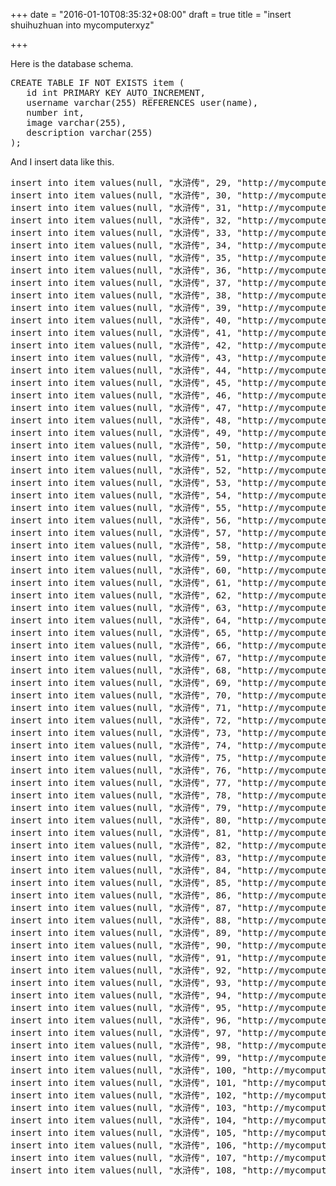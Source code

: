 +++
date = "2016-01-10T08:35:32+08:00"
draft = true
title = "insert shuihuzhuan into mycomputerxyz"

+++



Here is the database schema.

<pre>
CREATE TABLE IF NOT EXISTS item (
   id int PRIMARY KEY AUTO_INCREMENT,
   username varchar(255) REFERENCES user(name),
   number int,
   image varchar(255),
   description varchar(255)
);
</pre>

And I insert data like this.

<pre>
insert into item values(null, "水浒传", 29, "http://mycomputerxyz.qiniudn.com/shuihuzhuan-29.jpg", "29. 短命二郎 阮小五");
insert into item values(null, "水浒传", 30, "http://mycomputerxyz.qiniudn.com/shuihuzhuan-30.jpg", "30. 浪里白条 张顺");
insert into item values(null, "水浒传", 31, "http://mycomputerxyz.qiniudn.com/shuihuzhuan-31.jpg", "31. 活阎罗 阮小七");
insert into item values(null, "水浒传", 32, "http://mycomputerxyz.qiniudn.com/shuihuzhuan-32.jpg", "32. 病关索 杨雄");
insert into item values(null, "水浒传", 33, "http://mycomputerxyz.qiniudn.com/shuihuzhuan-33.jpg", "33. 拼命三郎 石秀");
insert into item values(null, "水浒传", 34, "http://mycomputerxyz.qiniudn.com/shuihuzhuan-34.jpg", "34. 两头蛇 解珍");
insert into item values(null, "水浒传", 35, "http://mycomputerxyz.qiniudn.com/shuihuzhuan-35.jpg", "35. 双尾蝎 解宝");
insert into item values(null, "水浒传", 36, "http://mycomputerxyz.qiniudn.com/shuihuzhuan-36.jpg", "36. 浪子 燕青");
insert into item values(null, "水浒传", 37, "http://mycomputerxyz.qiniudn.com/shuihuzhuan-37.jpg", "37. 神机军师 朱武");
insert into item values(null, "水浒传", 38, "http://mycomputerxyz.qiniudn.com/shuihuzhuan-38.jpg", "38. 镇三山 黄信");
insert into item values(null, "水浒传", 39, "http://mycomputerxyz.qiniudn.com/shuihuzhuan-39.jpg", "39. 病尉迟 孙立");
insert into item values(null, "水浒传", 40, "http://mycomputerxyz.qiniudn.com/shuihuzhuan-40.jpg", "40. 丑郡马 宣赞");
insert into item values(null, "水浒传", 41, "http://mycomputerxyz.qiniudn.com/shuihuzhuan-41.jpg", "41. 井木犴 郝思文");
insert into item values(null, "水浒传", 42, "http://mycomputerxyz.qiniudn.com/shuihuzhuan-42.jpg", "42. 百胜将 韩滔");
insert into item values(null, "水浒传", 43, "http://mycomputerxyz.qiniudn.com/shuihuzhuan-43.jpg", "43. 天目将 彭玘");
insert into item values(null, "水浒传", 44, "http://mycomputerxyz.qiniudn.com/shuihuzhuan-44.jpg", "44. 圣水将 单廷圭");
insert into item values(null, "水浒传", 45, "http://mycomputerxyz.qiniudn.com/shuihuzhuan-45.jpg", "45. 神火将 魏定国");
insert into item values(null, "水浒传", 46, "http://mycomputerxyz.qiniudn.com/shuihuzhuan-46.jpg", "46. 圣手书生 萧让");
insert into item values(null, "水浒传", 47, "http://mycomputerxyz.qiniudn.com/shuihuzhuan-47.jpg", "47. 铁面孔目 裴宣");
insert into item values(null, "水浒传", 48, "http://mycomputerxyz.qiniudn.com/shuihuzhuan-48.jpg", "48. 摩云金翅 欧鹏");
insert into item values(null, "水浒传", 49, "http://mycomputerxyz.qiniudn.com/shuihuzhuan-49.jpg", "49. 火眼狻猊 邓飞");
insert into item values(null, "水浒传", 50, "http://mycomputerxyz.qiniudn.com/shuihuzhuan-50.jpg", "50. 锦毛虎 燕顺");
insert into item values(null, "水浒传", 51, "http://mycomputerxyz.qiniudn.com/shuihuzhuan-51.jpg", "51. 锦豹子 杨林");
insert into item values(null, "水浒传", 52, "http://mycomputerxyz.qiniudn.com/shuihuzhuan-52.jpg", "52. 轰天雷 凌振");
insert into item values(null, "水浒传", 53, "http://mycomputerxyz.qiniudn.com/shuihuzhuan-53.jpg", "53. 神算子 蒋敬");
insert into item values(null, "水浒传", 54, "http://mycomputerxyz.qiniudn.com/shuihuzhuan-54.jpg", "54. 小温侯 吕方");
insert into item values(null, "水浒传", 55, "http://mycomputerxyz.qiniudn.com/shuihuzhuan-55.jpg", "55. 赛仁贵 郭盛");
insert into item values(null, "水浒传", 56, "http://mycomputerxyz.qiniudn.com/shuihuzhuan-56.jpg", "56. 神医 安道全");
insert into item values(null, "水浒传", 57, "http://mycomputerxyz.qiniudn.com/shuihuzhuan-57.jpg", "57. 紫髯伯 皇甫端");
insert into item values(null, "水浒传", 58, "http://mycomputerxyz.qiniudn.com/shuihuzhuan-58.jpg", "58. 矮脚虎 王英");
insert into item values(null, "水浒传", 59, "http://mycomputerxyz.qiniudn.com/shuihuzhuan-59.jpg", "59. 一丈青 扈三娘");
insert into item values(null, "水浒传", 60, "http://mycomputerxyz.qiniudn.com/shuihuzhuan-60.jpg", "60. 丧门神 鲍旭");
insert into item values(null, "水浒传", 61, "http://mycomputerxyz.qiniudn.com/shuihuzhuan-61.jpg", "61. 混世魔王 樊瑞");
insert into item values(null, "水浒传", 62, "http://mycomputerxyz.qiniudn.com/shuihuzhuan-62.jpg", "62. 毛头星 孔明");
insert into item values(null, "水浒传", 63, "http://mycomputerxyz.qiniudn.com/shuihuzhuan-63.jpg", "63. 独火星 孔亮");
insert into item values(null, "水浒传", 64, "http://mycomputerxyz.qiniudn.com/shuihuzhuan-64.jpg", "64. 八臂哪吒 项充");
insert into item values(null, "水浒传", 65, "http://mycomputerxyz.qiniudn.com/shuihuzhuan-65.jpg", "65. 飞天大圣 李衮");
insert into item values(null, "水浒传", 66, "http://mycomputerxyz.qiniudn.com/shuihuzhuan-66.jpg", "66. 玉臂匠 金大坚");
insert into item values(null, "水浒传", 67, "http://mycomputerxyz.qiniudn.com/shuihuzhuan-67.jpg", "67. 铁笛仙 马麟");
insert into item values(null, "水浒传", 68, "http://mycomputerxyz.qiniudn.com/shuihuzhuan-68.jpg", "68. 出洞蛟 童威");
insert into item values(null, "水浒传", 69, "http://mycomputerxyz.qiniudn.com/shuihuzhuan-69.jpg", "69. 翻江蜃 童猛");
insert into item values(null, "水浒传", 70, "http://mycomputerxyz.qiniudn.com/shuihuzhuan-70.jpg", "70. 玉幡竿 孟康");
insert into item values(null, "水浒传", 71, "http://mycomputerxyz.qiniudn.com/shuihuzhuan-71.jpg", "71. 通臂猿 侯健");
insert into item values(null, "水浒传", 72, "http://mycomputerxyz.qiniudn.com/shuihuzhuan-72.jpg", "72. 跳涧虎 陈达");
insert into item values(null, "水浒传", 73, "http://mycomputerxyz.qiniudn.com/shuihuzhuan-73.jpg", "73. 白花蛇 杨春");
insert into item values(null, "水浒传", 74, "http://mycomputerxyz.qiniudn.com/shuihuzhuan-74.jpg", "74. 白面郎君 郑天寿");
insert into item values(null, "水浒传", 75, "http://mycomputerxyz.qiniudn.com/shuihuzhuan-75.jpg", "75. 九尾亀 陶宗旺");
insert into item values(null, "水浒传", 76, "http://mycomputerxyz.qiniudn.com/shuihuzhuan-76.jpg", "76. 铁扇子 宋清");
insert into item values(null, "水浒传", 77, "http://mycomputerxyz.qiniudn.com/shuihuzhuan-77.jpg", "77. 铁叫子 乐和");
insert into item values(null, "水浒传", 78, "http://mycomputerxyz.qiniudn.com/shuihuzhuan-78.jpg", "78. 花项虎 龚旺");
insert into item values(null, "水浒传", 79, "http://mycomputerxyz.qiniudn.com/shuihuzhuan-79.jpg", "79. 中箭虎 丁得孙");
insert into item values(null, "水浒传", 80, "http://mycomputerxyz.qiniudn.com/shuihuzhuan-80.jpg", "80. 小遮拦 穆春");
insert into item values(null, "水浒传", 81, "http://mycomputerxyz.qiniudn.com/shuihuzhuan-81.jpg", "81. 操刀鬼 曹正");
insert into item values(null, "水浒传", 82, "http://mycomputerxyz.qiniudn.com/shuihuzhuan-82.jpg", "82. 云里金刚 宋万");
insert into item values(null, "水浒传", 83, "http://mycomputerxyz.qiniudn.com/shuihuzhuan-83.jpg", "83. 摸着天 杜迁");
insert into item values(null, "水浒传", 84, "http://mycomputerxyz.qiniudn.com/shuihuzhuan-84.jpg", "84. 病大虫 薛永");
insert into item values(null, "水浒传", 85, "http://mycomputerxyz.qiniudn.com/shuihuzhuan-85.jpg", "85. 打虎将 李忠");
insert into item values(null, "水浒传", 86, "http://mycomputerxyz.qiniudn.com/shuihuzhuan-86.jpg", "86. 小霸王 周通");
insert into item values(null, "水浒传", 87, "http://mycomputerxyz.qiniudn.com/shuihuzhuan-87.jpg", "87. 金钱豹子 汤隆");
insert into item values(null, "水浒传", 88, "http://mycomputerxyz.qiniudn.com/shuihuzhuan-88.jpg", "88. 鬼脸儿 杜兴");
insert into item values(null, "水浒传", 89, "http://mycomputerxyz.qiniudn.com/shuihuzhuan-89.jpg", "89. 出林龙 邹渊");
insert into item values(null, "水浒传", 90, "http://mycomputerxyz.qiniudn.com/shuihuzhuan-90.jpg", "90. 独角龙 邹润");
insert into item values(null, "水浒传", 91, "http://mycomputerxyz.qiniudn.com/shuihuzhuan-91.jpg", "91. 旱地忽律 朱贵");
insert into item values(null, "水浒传", 92, "http://mycomputerxyz.qiniudn.com/shuihuzhuan-92.jpg", "92. 笑面虎 朱富");
insert into item values(null, "水浒传", 93, "http://mycomputerxyz.qiniudn.com/shuihuzhuan-93.jpg", "93. 金眼彪 施恩");
insert into item values(null, "水浒传", 94, "http://mycomputerxyz.qiniudn.com/shuihuzhuan-94.jpg", "94. 铁臂膊 蔡福");
insert into item values(null, "水浒传", 95, "http://mycomputerxyz.qiniudn.com/shuihuzhuan-95.jpg", "95. 一枝花 蔡庆");
insert into item values(null, "水浒传", 96, "http://mycomputerxyz.qiniudn.com/shuihuzhuan-96.jpg", "96. 催命判官 李立");
insert into item values(null, "水浒传", 97, "http://mycomputerxyz.qiniudn.com/shuihuzhuan-97.jpg", "97. 青眼虎 李云");
insert into item values(null, "水浒传", 98, "http://mycomputerxyz.qiniudn.com/shuihuzhuan-98.jpg", "98. 没面目 焦挺");
insert into item values(null, "水浒传", 99, "http://mycomputerxyz.qiniudn.com/shuihuzhuan-99.jpg", "99. 石将军 石勇");
insert into item values(null, "水浒传", 100, "http://mycomputerxyz.qiniudn.com/shuihuzhuan-100.jpg", "100. 小尉迟 孙新");
insert into item values(null, "水浒传", 101, "http://mycomputerxyz.qiniudn.com/shuihuzhuan-101.jpg", "101. 母大虫 顾大嫂");
insert into item values(null, "水浒传", 102, "http://mycomputerxyz.qiniudn.com/shuihuzhuan-102.jpg", "102. 菜园子 张青");
insert into item values(null, "水浒传", 103, "http://mycomputerxyz.qiniudn.com/shuihuzhuan-103.jpg", "103. 母夜叉 孙二娘");
insert into item values(null, "水浒传", 104, "http://mycomputerxyz.qiniudn.com/shuihuzhuan-104.jpg", "104. 活闪婆 王定六");
insert into item values(null, "水浒传", 105, "http://mycomputerxyz.qiniudn.com/shuihuzhuan-105.jpg", "105. 险道神 郁保四");
insert into item values(null, "水浒传", 106, "http://mycomputerxyz.qiniudn.com/shuihuzhuan-106.jpg", "106. 白日鼠 白胜");
insert into item values(null, "水浒传", 107, "http://mycomputerxyz.qiniudn.com/shuihuzhuan-107.jpg", "107. 鼓上蚤 时迁");
insert into item values(null, "水浒传", 108, "http://mycomputerxyz.qiniudn.com/shuihuzhuan-108.jpg", "108. 金毛犬 段景住");
</pre>